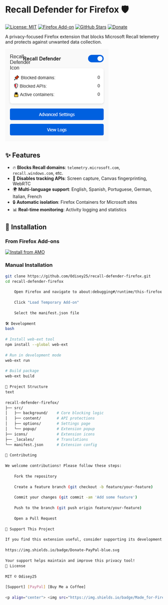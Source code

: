 # Recall Defender for Firefox 🛡️

[![License: MIT](https://img.shields.io/badge/License-MIT-yellow.svg)](LICENSE)
[![Firefox Add-on](https://img.shields.io/amo/v/recall-defender?color=orange)](https://addons.mozilla.org/firefox/addon/recall-defender/)
[![GitHub Stars](https://img.shields.io/github/stars/Odisey25/recall-defender-firefox)](https://github.com/Odisey25/recall-defender-firefox/stargazers)
[![Donate](https://img.shields.io/badge/Donate-PayPal-blue.svg)](https://paypal.me/herin2019)

A privacy-focused Firefox extension that blocks Microsoft Recall telemetry and protects against unwanted data collection.

![Extension Screenshot](assets/screenshot.png) 

## ✨ Features

- 🔥 **Blocks Recall domains**: `telemetry.microsoft.com`, `recall.windows.com`, etc.
- 🚫 **Disables tracking APIs**: Screen capture, Canvas fingerprinting, WebRTC
- 🌍 **Multi-language support**: English, Spanish, Portuguese, German, Italian, French
- 🔒 **Automatic isolation**: Firefox Containers for Microsoft sites
- 📊 **Real-time monitoring**: Activity logging and statistics

## 🚀 Installation

### From Firefox Add-ons
[![Install from AMO](https://img.shields.io/badge/Install-Firefox_Add_ons-orange?logo=firefox)](https://addons.mozilla.org/firefox/addon/recall-defender/)

### Manual Installation
```bash
git clone https://github.com/Odisey25/recall-defender-firefox.git
cd recall-defender-firefox

    Open Firefox and navigate to about:debugging#/runtime/this-firefox

    Click "Load Temporary Add-on"

    Select the manifest.json file

🛠️ Development
bash

# Install web-ext tool
npm install --global web-ext

# Run in development mode
web-ext run

# Build package
web-ext build

📂 Project Structure
text

recall-defender-firefox/
├── src/
│   ├── background/    # Core blocking logic
│   ├── content/       # API protections
│   ├── options/       # Settings page
│   └── popup/         # Extension popup
├── icons/             # Extension icons
├── _locales/          # Translations
└── manifest.json      # Extension config

🤝 Contributing

We welcome contributions! Please follow these steps:

    Fork the repository

    Create a feature branch (git checkout -b feature/your-feature)

    Commit your changes (git commit -am 'Add some feature')

    Push to the branch (git push origin feature/your-feature)

    Open a Pull Request

💖 Support This Project

If you find this extension useful, consider supporting its development:

https://img.shields.io/badge/Donate-PayPal-blue.svg

Your support helps maintain and improve this privacy tool!
📜 License

MIT © Odisey25

[Support] [PayPal] [Buy Me a Coffee]

<p align="center"> <img src="https://img.shields.io/badge/Made_for-Firefox-orange?logo=firefox" alt="Made for Firefox"> </p> 
